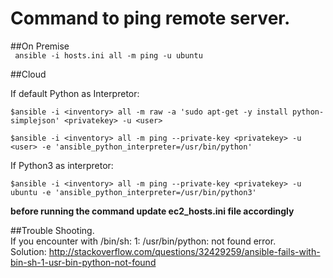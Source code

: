 # Command to ping remote server.  

##On Premise  
``` ansible -i hosts.ini all -m ping -u ubuntu```  

##Cloud  

If default Python as Interpretor:  

```$ansible -i <inventory> all -m raw -a 'sudo apt-get -y install python-simplejson' <privatekey> -u <user>```  

```$ansible -i <inventory> all -m ping --private-key <privatekey> -u <user> -e 'ansible_python_interpreter=/usr/bin/python' ```  

If Python3 as interpretor:  

```$ansible -i <inventory> all -m ping --private-key <privatekey> -u ubuntu -e 'ansible_python_interpreter=/usr/bin/python3' ```
 
 **before running the command update ec2_hosts.ini file accordingly**
 
##Trouble Shooting.  
If you encounter with /bin/sh: 1: /usr/bin/python: not found error.    
Solution: http://stackoverflow.com/questions/32429259/ansible-fails-with-bin-sh-1-usr-bin-python-not-found  



